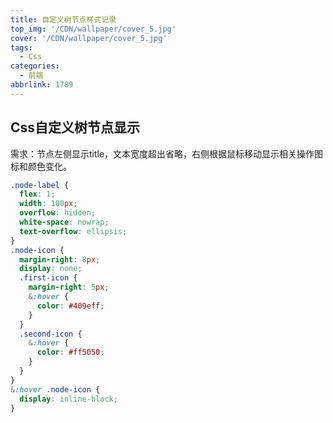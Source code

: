 ```yaml
---
title: 自定义树节点样式记录
top_img: '/CDN/wallpaper/cover_5.jpg'
cover: '/CDN/wallpaper/cover_5.jpg'
tags:
  - Css
categories:
  - 前端
abbrlink: 1789
---
```

## Css自定义树节点显示
需求：节点左侧显示title，文本宽度超出省略，右侧根据鼠标移动显示相关操作图标和颜色变化。
```css
.node-label {
  flex: 1;
  width: 100px;
  overflow: hidden;
  white-space: nowrap;
  text-overflow: ellipsis;
}
.node-icon {
  margin-right: 8px;
  display: none;
  .first-icon {
    margin-right: 5px;
    &:hover {
      color: #409eff;
    }
  }
  .second-icon {
    &:hover {
      color: #ff5050;
    }
  }
}
&:hover .node-icon {
  display: inline-block;
}
```